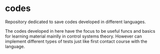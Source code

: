 # codes
Repository dedicated to save codes developed in different languages.

The codes developed in here have the focus to be useful funcs and basics for learning material mainlly in control systems theory.
However can implement different types of tests just like first contact course with the language.
